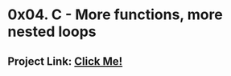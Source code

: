 # 0x04. C - More functions, more nested loops
## Project Link: [Click Me!](https://intranet.hbtn.io/projects/1123#quiz-completed)
